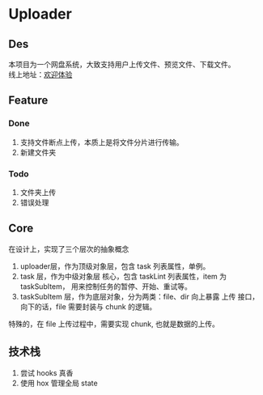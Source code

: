 # Uploader

## Des

本项目为一个网盘系统，大致支持用户上传文件、预览文件、下载文件。  
线上地址：[欢迎体验](http://120.77.208.81)

## Feature

### Done

1. 支持文件断点上传，本质上是将文件分片进行传输。
2. 新建文件夹

### Todo

1. 文件夹上传
2. 错误处理

## Core

在设计上，实现了三个层次的抽象概念

1. uploader层，作为顶级对象层，包含 task 列表属性，单例。
2. task 层，作为中级对象层 核心，包含 taskLint 列表属性，item 为 taskSubItem， 用来控制任务的暂停、开始、重试等。
3. taskSubItem 层，作为底层对象，分为两类：file、dir 向上暴露 上传 接口，向下的话，file 需要封装与 chunk 的逻辑。

特殊的，在 file 上传过程中，需要实现 chunk, 也就是数据的上传。

## 技术栈

1. 尝试 hooks 真香
2. 使用 hox 管理全局 state
